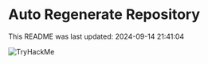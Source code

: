 # Auto Regenerate Repository

This README was last updated: 2024-09-14 21:41:04

 ![TryHackMe](https://tryhackme.com/badge/533634)